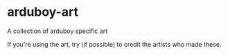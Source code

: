 # arduboy-art
A collection of arduboy specific art

If you're using the art, try (if possible) to credit the artists who made these.


